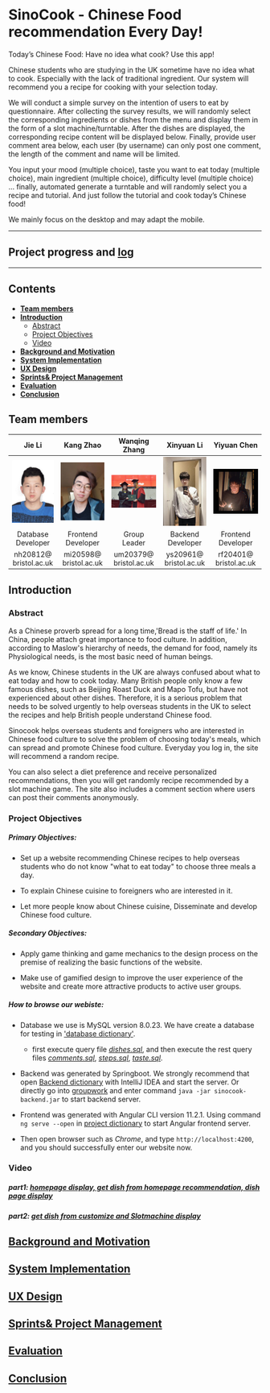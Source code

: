 # SinoCook - Chinese Food recommendation Every Day!

Today’s Chinese Food: Have no idea what cook? Use this app!

Chinese students who are studying in the UK sometime have no idea what to cook. Especially with the lack of traditional ingredient. Our system will recommend you a recipe for cooking with your selection today.  

We will conduct a simple survey on the intention of users to eat by questionnaire. After collecting the survey results, we will randomly select the corresponding ingredients or dishes from the menu and display them in the form of a slot machine/turntable. After the dishes are displayed, the corresponding recipe content will be displayed below. Finally, provide user comment area below, each user (by username) can only post one comment, the length of the comment and name will be limited.

You input your mood (multiple choice), taste you want to eat today (multiple choice), main ingredient (multiple choice), difficulty level (multiple choice) ... finally, automated generate a turntable and will randomly select you a recipe and tutorial. And just follow the tutorial and cook today’s Chinese food!  

We mainly focus on the desktop and may adapt the mobile.
***
## Project progress and [log](https://github.com/Xinyuan-L/SEGP/blob/main/team_log.md)
***

## Contents

* [**Team members**](#team-members)
* [**Introduction**](#introduction)
   * [Abstract](#abstract)
   * [Project Objectives](#project-objectives)
   * [Video](#video)
* [**Background and Motivation**](#background-and-motivation)
* [**System Implementation**](#system-implementation)
* [**UX Design**](#ux-design)
* [**Sprints& Project Management**](#sprints&-project-management)
* [**Evaluation**](#evaluation)
* [**Conclusion**](#conclusion)

## Team members
|Jie Li| Kang Zhao|Wanqing Zhang|Xinyuan Li|Yiyuan Chen|
|:--:|:--:|:--:|:--:|:--:|
| ![jieli](./homepage/JieLi.png)| ![zhaokang](./homepage/ZhaoKang.jpeg)| ![Wanqing](./homepage/微信图片_20210506084209.jpg)| ![xinyuan](./homepage/xinyuan_li.jpg)| ![yiyuan](./homepage/yiyuan_chen.jpg)|
|Database Developer|Frontend Developer|Group Leader|Backend Developer|Frontend Developer|
|nh20812@ bristol.ac.uk|mi20598@ bristol.ac.uk|um20379@ bristol.ac.uk|ys20961@ bristol.ac.uk|rf20401@ bristol.ac.uk|

## Introduction

### Abstract

As a Chinese proverb spread for a long time,'Bread is the staff of life.'
In China, people attach great importance to food culture.
In addition, according to Maslow's hierarchy of needs, the demand for food, namely its Physiological needs, is the most basic need of human beings.

As we know, Chinese students in the UK are always confused about what to eat today and how to cook today.
Many British people only know a few famous dishes, such as Beijing Roast Duck and Mapo Tofu, but have not experienced about other dishes.
Therefore, it is a serious problem that needs to be solved urgently to help overseas students in the UK to select the recipes and help British people understand Chinese food.

Sinocook helps overseas students and foreigners who are interested in Chinese food culture to solve the problem of choosing today's meals, which can spread and promote Chinese food culture.
Everyday you log in, the site will recommend a random recipe.

You can also select a diet preference and receive personalized recommendations, then you will get randomly recipe recommended by a slot machine game.
The site also includes a comment section where users can post their comments anonymously.

### Project Objectives

##### Primary Objectives:

* Set up a website recommending Chinese recipes to help overseas students who do not know "what to eat today" to choose three meals a day.

* To explain Chinese cuisine to foreigners who are interested in it.

* Let more people know about Chinese cuisine, Disseminate and develop Chinese food culture.

##### Secondary Objectives:

* Apply game thinking and game mechanics to the design process on the premise of realizing the basic functions of the website.

* Make use of gamified design to improve the user experience of the website and create more attractive products to active user groups.

##### How to browse our webiste:
* Database we use is MySQL version 8.0.23. We have create a database for testing in ['database dictionary'](./database).
  * first execute query file [*dishes.sql*](./database/dishes.sql), and then execute the rest query files [*comments.sql*](./database/comments.sql), [*steps.sql*](./database/steps.sql), [*taste.sql*](./database/taste.sql).

* Backend was generated by Springboot. We strongly recommend that open [Backend dictionary](./groupwork/groupwork) with IntelliJ IDEA and start the server. Or directly go into [groupwork](./groupwork) and enter command `java -jar sinocook-backend.jar` to start backend server.

* Frontend was generated with Angular CLI version 11.2.1. Using command `ng serve --open` in [project dictionary](./SinoCook) to start Angular frontend server.

* Then open browser such as *Chrome*, and type `http://localhost:4200`, and you should successfully enter our website now.  

### Video

##### part1: [homepage display, get dish from homepage recommendation, dish page display](https://www.youtube.com/watch?v=xelUfsx15lM)

##### part2: [get dish from customize and Slotmachine display](https://www.youtube.com/watch?v=79Ki0TsgJh0)

## [Background and Motivation](https://github.com/Xinyuan-L/SEGP/blob/main/Background%20and%20Motivation.md)

## [System Implementation](https://github.com/Xinyuan-L/SEGP/blob/main/System%20Implementation.md)

## [UX Design](https://github.com/Xinyuan-L/SEGP/blob/main/UX%20Design.md)

## [Sprints& Project Management](https://github.com/Xinyuan-L/SEGP/blob/main/Sprints%20%26%20Project%20Management.md)

## [Evaluation](https://github.com/Xinyuan-L/SEGP/blob/main/Evaluation.md)

## [Conclusion](https://github.com/Xinyuan-L/SEGP/blob/main/Conclusion.md)
